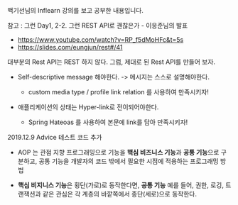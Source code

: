 백기선님의 Inflearn 강의를 보고 공부한 내용입니다.

참고 : 그런 Day1, 2-2. 그런 REST API로 괜찮은가 - 이응준님의 발표
* https://www.youtube.com/watch?v=RP_f5dMoHFc&t=5s
* https://slides.com/eungjun/rest#/41

대부분의 Rest API는 REST 하지 않다. 그럼, 제대로 된 Rest API를 만들어 보자.

* Self-descriptive message 해야한다. -> 메시지는 스스로 설명해야한다.
 
    * custom media type / profile link relation 를 사용하여 만족시키자! 

* 애플리케이션의 상태는 Hyper-link로 전이되어야한다.
 
    * Spring Hateoas 를 사용하여 본문에 link를 담아 만족시키자!


2019.12.9 Advice 테스트 코드 추가

*  AOP 는 관점 지향 프로그래밍으로 기능을 **핵심 비즈니스 기능**과 **공통 기능**으로 구분하고, 
    공통 기능을 개발자의 코드 밖에서 필요한 시점에 적용하는 프로그래밍 방법

* **핵심 비지니스 기능**은 횡단(가로)로 동작한다면, 
    **공통 기능** 예를 들어, 권한, 로깅, 트랜잭션과 같은 관심은 각 계층의 바깥쪽에서 종단(세로)으로 동작한다.